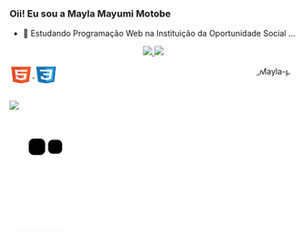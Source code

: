 ### Oii! Eu sou a Mayla Mayumi Motobe 

- 🌱 Estudando Programação Web na Instituição da Oportunidade Social ...

<div align="center">
  <a href="https://github.com/MaylaMotobe">
  <img height="150em" src="https://github-readme-stats.vercel.app/api?username=MaylaMotobe&show_icons=true&theme=dark&include_all_commits=true&count_private=true"/>
  <img height="150em" src="https://github-readme-stats.vercel.app/api/top-langs/?username=MaylaMotobe&layout=compact&langs_count=7&theme=dark"/>

</div>
<div style="display: inline_block"><br>
  <img align="center" alt="Mayla-HTML" height="30" width="40" src="https://raw.githubusercontent.com/devicons/devicon/master/icons/html5/html5-original.svg">
  <img align="center" alt="Mayla-CSS" height="30" width="40" src="https://raw.githubusercontent.com/devicons/devicon/master/icons/css3/css3-original.svg">
   <img align="right" alt="Mayla-pic" height="150" style="border-radius:50px;" src="https://cdn.discordapp.com/attachments/921057440668188712/1016102489013108777/download20220900181044.png">
</div>
</div>

##
 
<div> 
  <a href="https://www.linkedin.com/in/mayla-mayumi-motobe-776114b4/" target="_blank"><img src="https://img.shields.io/badge/-LinkedIn-%230077B5?style=for-the-badge&logo=linkedin&logoColor=white" target="_blank"></a> 
 
  ![Snake animation](https://github.com/MaylaMotobe/MaylaMotobe/blob/output/github-contribution-grid-snake.svg)
 
</div>
